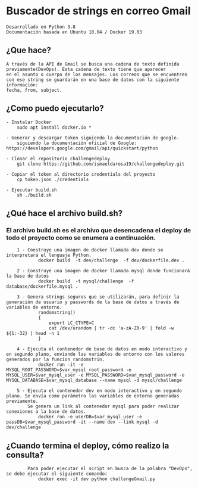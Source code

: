 # Buscador de strings en correo Gmail
    Desarrollado en Python 3.8
    Documentación basada en Ubuntu 18.04 / Docker 19.03

## ¿Que hace?
    A través de la API de Gmail se busca una cadena de texto definida previamente(DevOps). Esta cadena de texto tiene que aparecer
    en el asunto o cuerpo de los mensajes. Los correos que se encuentren con ese string se guardarán en una base de datos con la siguiente información:
    fecha, from, subject.

## ¿Como puedo ejecutarlo?
    - Instalar Docker
        sudo apt install docker.io *
        
    - Generar y descargar token siguiendo la documentación de google. 
        siguiendo la documentación oficial de Google: https://developers.google.com/gmail/api/quickstart/python
        
    - Clonar el repositorio challengedeploy
        git clone https://github.com/ismaeldarosa19/challengedeploy.git
        
    - Copiar el token al directorio credentials del proyecto
        cp token.json ./credentials
        
    - Ejecutar build.sh
        sh ./build.sh


## ¿Qué hace el archivo build.sh?
   ### El archivo build.sh es el archivo que desencadena el deploy de todo el proyecto como se enumera a continuación.
   
        1 - Construye una imagen de docker llamada dev donde se interpretará el lenguaje Python.
                docker build  -t dev/challenge  -f dev/dockerfile.dev .
        
        2 - Construye una imagen de docker llamada mysql donde funcionará la base de datos
                docker build  -t mysql/challenge  -f database/dockerfile.mysql .
        
        3 - Genera strings seguros que se utilizarán, para definir la generación de usuario y passwords de la base de datos a través de variables de entorno.
                randomstring()
                {
                    export LC_CTYPE=C
                    cat /dev/urandom | tr -dc 'a-zA-Z0-9' | fold -w ${1:-32} | head -n 1
                }
        
        4 - Ejecuta el contenedor de base de datos en modo interactivo y en segundo plano, enviando las variables de entorno con los valores generados por la funcion randomstrin.
                docker run -it -e MYSQL_ROOT_PASSWORD=$var_mysql_root_password -e MYSQL_USER=$var_mysql_user -e MYSQL_PASSWORD=$var_mysql_password -e MYSQL_DATABASE=$var_mysql_database --name mysql -d mysql/challenge
        
        5 - Ejecuta el contenedor dev en modo interactivo y en segundo plano. Se envía como parámetro las variables de entorno generadas previamente.
            Se genera un link al contenedor mysql para poder realizar conexiones a la base de datos.
                docker run -e userDB=$var_mysql_user -e passDB=$var_mysql_password -it --name dev --link mysql -d dev/challenge
 
## ¿Cuando termina el deploy, cómo realizo la consulta?
            Para poder ejecutar el script en busca de la palabra "DevOps", se debe ejecutar el siguiente comando:
                docker exec -it dev python challengeGmail.py    
                
